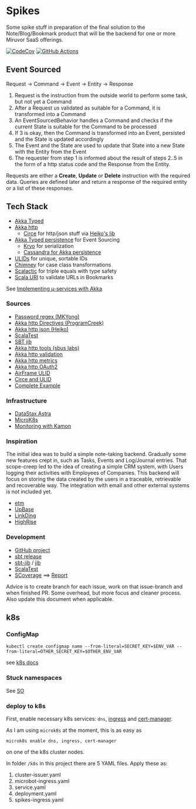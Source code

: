# Spikes

Some spike stuff in preparation of the final solution to the Note/Blog/Bookmark product that will be the backend for 
one or more Miruvor SaaS offerings.

[![CodeCov](https://codecov.io/gh/jvorhauer/spikes/branch/main/graph/badge.svg?token=YVnjWS1wc8)](https://codecov.io/gh/jvorhauer/spikes)
[![GitHub Actions](https://github.com/jvorhauer/spikes/actions/workflows/test.yaml/badge.svg)](https://github.com/jvorhauer/spikes/actions/workflows/test.yaml)

## Event Sourced

Request -> Command -> Event -> Entity -> Response

1. Request is the instruction from the outside world to perform some task, but not yet a Command
2. After a Request us validated as suitable for a Command, it is transformed into a Command
3. An EventSourcedBehavior handles a Command and checks if the current State is suitable for the Command to be processed
4. If 3 is okay, then the Command is transformed into an Event, persisted and the State is updated accordingly
5. The Event and the State are used to update that State into a new State with the Entity from the Event
6. The requester from step 1 is informed about the result of steps 2..5 in the form of a http status code and the Response from the Entity.

Requests are either a **Create**, **Update** or **Delete** instruction with the required data.
Queries are defined later and return a response of the required entity or a list of these responses.

## Tech Stack

* [Akka Typed](https://doc.akka.io/docs/akka/current/typed/index.html)
* [Akka http](https://doc.akka.io/docs/akka-http/current/index.html)
  * [Circe](https://circe.github.io/circe/) for http/json stuff via [Heiko's lib](https://github.com/hseeberger/akka-http-json)
* [Akka Typed persistence](https://doc.akka.io/docs/akka/current/typed/persistence.html) for Event Sourcing
  * [Kryo](https://github.com/altoo-ag/akka-kryo-serialization) for serialization
  * [Cassandra for Akka persistence](https://doc.akka.io/docs/akka-persistence-cassandra/current/index.html)
* [ULIDs](https://wvlet.org/airframe/docs/airframe-ulid) for unique, sortable IDs
* [Chimney](https://scalalandio.github.io/chimney/) for case class transformations
* [Scalactic](https://www.javadoc.io/doc/org.scalactic/scalactic_2.13/latest/org/scalactic/index.html) for triple equals with type safety  
* [Scala URI](https://index.scala-lang.org/lemonlabsuk/scala-uri) to validate URLs in Bookmarks

See [Implementing µ-services with Akka](https://developer.lightbend.com/docs/akka-guide/microservices-tutorial/index.html)

### Sources

* [Password regex (MKYong)](https://mkyong.com/regular-expressions/how-to-validate-password-with-regular-expression/)
* [Akka http Directives (ProgramCreek)](https://www.programcreek.com/scala/akka.http.scaladsl.server.Directive)
* [Akka http json (Heiko)](https://github.com/hseeberger/akka-http-json)
* [ScalaTest](https://www.scalatest.org/user_guide/selecting_a_style)
* [SBT jib](https://github.com/schmitch/sbt-jib)
* [Akka http tools (sbus labs)](https://github.com/sbuslab/akka-http-tools)
* [Akka http validation](https://github.com/Fruzenshtein/akka-http-validation)
* [Akka http metrics](https://index.scala-lang.org/rustedbones/akka-http-metrics)
* [Akka http OAuth2](https://www.jannikarndt.de/blog/2018/10/oauth2-akka-http/)
* [AirFrame ULID](https://wvlet.org/airframe/docs/airframe-ulid)
* [Circe and ULID](https://circe.github.io/circe/codecs/custom-codecs.html)
* [Complete Example](https://blog.rockthejvm.com/akka-cassandra-project/)

### Infrastructure

* [DataStax Astra](https://astra.datastax.com/bbf920a2-9480-43f0-bdfb-ae682405943d)
* [MicroK8s](https://microk8s.io/)
* [Monitoring with Kamon](https://apm.kamon.io/)

### Inspiration

The initial idea was to build a simple note-taking backend. Gradually some new features crept in, such as Tasks, Events and Log/Journal entries. 
That scope-creep led to the idea of creating a simple CRM system, with Users logging their activities with Employees of Companies. 
This backend will focus on storing the data created by the users in a traceable, retrievable and recoverable way. The integration with email and
other external systems is not included yet.

* [etm](https://dagraham.github.io/etm-dgraham/)
* [UpBase](https://upbase.io/)
* [LinkDing](https://github.com/sissbruecker/linkding)
* [HighRise](https://highrisehq.com/)

### Development

* [GitHub project](https://github.com/jvorhauer/spikes)
* [sbt release](https://github.com/sbt/sbt-release)
* [sbt-jib](https://index.scala-lang.org/sbt-jib/sbt-jib) / [jib](https://github.com/GoogleContainerTools/jib/tree/master/jib-cli#supported-commands)
* [ScalaTest](https://www.scalatest.org/user_guide)
* [SCoverage](https://github.com/scoverage/sbt-scoverage) ==> [Report](target/scala-2.13/scoverage-report/index.html)

Advice is to create branch for each issue, work on that issue-branch and when finished PR. Some overhead, but more
focus and cleaner process. Also update this document when applicable.


## k8s

### ConfigMap

```shell
kubectl create configmap name --from-literal=SECRET_KEY=$ENV_VAR --from-literal=OTHER_SECRET_KEY=$OTHER_ENV_VAR
```

see [k8s docs](https://kubernetes.io/docs/reference/generated/kubectl/kubectl-commands#-em-configmap-em-)

### Stuck namespaces

See [SO](https://stackoverflow.com/questions/52369247/namespace-stuck-as-terminating-how-i-removed-it)

### deploy to k8s

First, enable necessary k8s services: `dns`, [ingress](https://microk8s.io/docs/addon-ingress) and 
[cert-manager](https://microk8s.io/docs/addon-cert-manager).

As I am using `microk8s` at the moment, this is as easy as 

```shell
microk8s enable dns, ingress, cert-manager
```

on one of the k8s cluster nodes.

In folder `/k8s` in this project there are 5 YAML files.
Apply these as:
1. cluster-issuer.yaml
2. microbot-ingress.yaml
3. service.yaml
4. deployment.yaml
5. spikes-ingress.yaml
